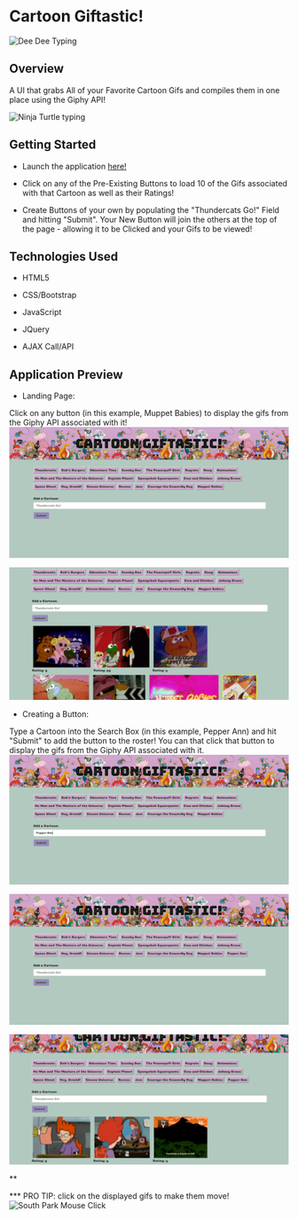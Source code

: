 # Cartoon Giftastic!

![Dee Dee Typing](https://media.giphy.com/media/11BbGyhVmk4iLS/giphy.gif)

## Overview

A UI that grabs All of your Favorite Cartoon Gifs and compiles them in one place using the Giphy API! 

![Ninja Turtle typing](https://media.giphy.com/media/cFdHXXm5GhJsc/giphy.gif)

## Getting Started

* Launch the application [here!] 

* Click on any of the Pre-Existing Buttons to load 10 of the Gifs associated with that Cartoon as well as their Ratings!

* Create Buttons of your own by populating the "Thundercats Go!" Field and hitting "Submit". Your New Button will join the others at the top of the page - allowing it to be Clicked and your Gifs to be viewed!

## Technologies Used

* HTML5

* CSS/Bootstrap

* JavaScript

* JQuery

* AJAX Call/API

## Application Preview

* Landing Page:

Click on any button (in this example, Muppet Babies) to display the gifs from the Giphy API associated with it!
![App Landing Page](/assets/images/giftastic1.jpg)

![Muppet Babies clicked](/assets/images/giftastic2.jpg)

* Creating a Button:

Type a Cartoon into the Search Box (in this example, Pepper Ann) and hit "Submit" to add the button to the roster! You can that click that button to display the gifs from the Giphy API associated with it.
![Add A new Button 1](/assets/images/giftastic3.jpg)

![Add A new Button 2](/assets/images/giftastic4.jpg)

![Display New Button Gifs](/assets/images/giftastic5.jpg)

**

*** PRO TIP: click on the displayed gifs to make them move!
![South Park Mouse Click](https://media.giphy.com/media/l0HlL2I8DbNa6JCJa/giphy.gif)

[here!]: https://njedic.github.io/Cartoon-Giftastic/
